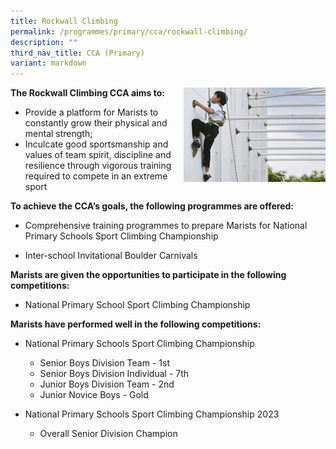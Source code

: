 ```yaml
---
title: Rockwall Climbing
permalink: /programmes/primary/cca/rockwall-climbing/
description: ""
third_nav_title: CCA (Primary)
variant: markdown
---
```

<img align="right" src="/images/CCA/Primary/Sports%20Climbing_D1R0816.jpg" style="width:45%">


**The Rockwall Climbing CCA aims to:**

*   Provide a platform for Marists to constantly grow their physical and mental strength;
*   Inculcate good sportsmanship and values of team spirit, discipline and resilience through vigorous training required to compete in an extreme sport

  

**To achieve the CCA’s goals, the following programmes are offered:**&nbsp;

*   Comprehensive training programmes to prepare Marists for National Primary Schools Sport Climbing Championship  
    
*   Inter-school Invitational Boulder Carnivals  
      
    

**Marists are given the opportunities to participate in the following competitions:**&nbsp;

*   National Primary School Sport Climbing Championship

  

**Marists have performed well in the following competitions:**

*   National Primary Schools Sport Climbing Championship  
    

    *   Senior Boys Division Team - 1st&nbsp;&nbsp;
    *   Senior Boys Division Individual - 7th&nbsp;&nbsp;
    *   Junior Boys Division Team - 2nd&nbsp;&nbsp;
    *   Junior Novice Boys - Gold
*   National Primary Schools Sport Climbing Championship 2023
	*   Overall Senior Division Champion
    